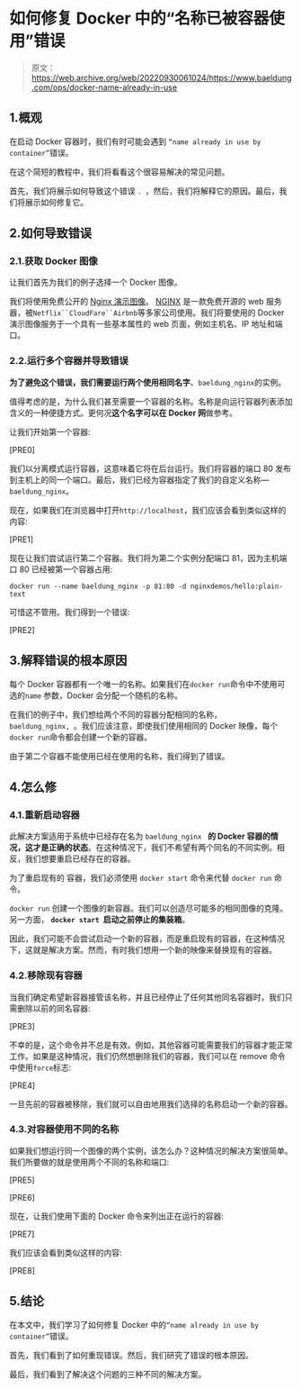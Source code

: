 # 如何修复 Docker 中的“名称已被容器使用”错误

> 原文：<https://web.archive.org/web/20220930061024/https://www.baeldung.com/ops/docker-name-already-in-use>

## 1.概观

在启动 Docker 容器时，我们有时可能会遇到 `“name already in use by container”`错误。

在这个简短的教程中，我们将看看这个很容易解决的常见问题。

首先，我们将展示如何导致这个错误 `. `，然后，我们将解释它的原因。最后，我们将展示如何修复它。

## 2.如何导致错误

### 2.1.获取 Docker 图像

让我们首先为我们的例子选择一个 Docker 图像。

我们将使用免费公开的 [Nginx 演示图像](https://web.archive.org/web/20220914190252/https://hub.docker.com/r/nginxdemos/hello/)。 [NGINX](https://web.archive.org/web/20220914190252/https://www.nginx.com/resources/glossary/nginx/) 是一款免费开源的 web 服务器，被`Netflix``CloudFare``Airbnb`等多家公司使用。我们将要使用的 Docker 演示图像服务于一个具有一些基本属性的 web 页面，例如主机名、IP 地址和端口。

### 2.2.运行多个容器并导致错误

**为了避免这个错误，我们需要运行两个使用相同名字**、`baeldung_nginx`的实例。

值得考虑的是，为什么我们甚至需要一个容器的名称。名称是向运行容器列表添加含义的一种便捷方式。更何况**这个名字可以在 Docker 网**做参考。

让我们开始第一个容器:

[PRE0]

我们以分离模式运行容器，这意味着它将在后台运行。我们将容器的端口 80 发布到主机上的同一个端口。最后，我们已经为容器指定了我们的自定义名称—`baeldung_nginx`。

现在，如果我们在浏览器中打开`http://localhost`，我们应该会看到类似这样的内容:

[PRE1]

现在让我们尝试运行第二个容器。我们将为第二个实例分配端口 81，因为主机端口 80 已经被第一个容器占用:

`docker run --name baeldung_nginx -p 81:80 -d nginxdemos/hello:plain-text`

可惜这不管用。我们得到一个错误:

[PRE2]

## 3.解释错误的根本原因

每个 Docker 容器都有一个唯一的名称。如果我们在`docker run`命令中不使用可选的`name` 参数，Docker 会分配一个随机的名称。

在我们的例子中，我们想给两个不同的容器分配相同的名称，`baeldung_nginx, `。我们应该注意，即使我们使用相同的 Docker 映像，每个`docker run`命令都会创建一个新的容器。

由于第二个容器不能使用已经在使用的名称，我们得到了错误。

## 4.怎么修

### 4.1.重新启动容器

此解决方案适用于系统中已经存在名为 `baeldung_nginx ` **的 Docker 容器的情况，这才是正确的状态**。在这种情况下，我们不希望有两个同名的不同实例。相反，我们想要重启已经存在的容器。

为了重启现有的 容器，我们必须使用 `docker start` 命令来代替 `docker run` 命令。 

`docker run` 创建一个图像的新容器。我们可以创造尽可能多的相同图像的克隆。另一方面， **`docker start `启动之前停止的集装箱**。

因此，我们可能不会尝试启动一个新的容器，而是重启现有的容器，在这种情况下，这就是解决方案。然而，有时我们想用一个新的映像来替换现有的容器。

### 4.2.移除现有容器

当我们确定希望新容器接管该名称，并且已经停止了任何其他同名容器时，我们只需删除以前的同名容器:

[PRE3]

不幸的是，这个命令并不总是有效。例如，其他容器可能需要我们的容器才能正常工作。如果是这种情况，我们仍然想删除我们的容器，我们可以在 remove 命令中使用`force`标志:

[PRE4]

一旦先前的容器被移除，我们就可以自由地用我们选择的名称启动一个新的容器。

### 4.3.对容器使用不同的名称

如果我们想运行同一个图像的两个实例，该怎么办？这种情况的解决方案很简单。我们所要做的就是使用两个不同的名称和端口:

[PRE5]

[PRE6]

现在，让我们使用下面的 Docker 命令来列出正在运行的容器:

[PRE7]

我们应该会看到类似这样的内容:

[PRE8]

## 5.结论

在本文中，我们学习了如何修复 Docker 中的`“name already in use by container”`错误。

首先，我们看到了如何重现错误。然后，我们研究了错误的根本原因。

最后，我们看到了解决这个问题的三种不同的解决方案。